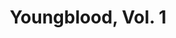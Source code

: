 ---
title: "Youngblood, Vol. 1"
issue: 2B
issue_nr: 2
full_title: Prophecy
subtitle: ""
story_arc: ""
crossover: ""
variant: ""
publisher: Image Comics
creators: 
  - Eric Stephenson
  - Jim Valentino
  - Rob Liefeld
release_date: Jul 1992
release_year: 1992
genre:
  - Action
  - Adventure
  - Super-Heroes
format: Comic
pages: 32
signed_by: ""
price: 2.5
---